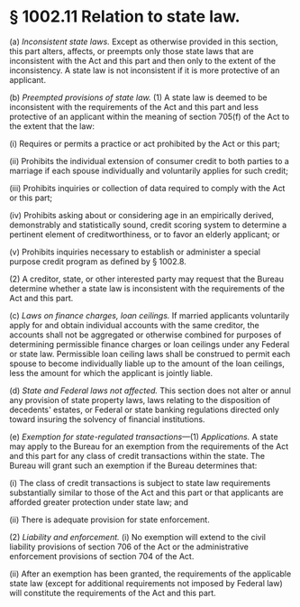 # § 1002.11   Relation to state law.

(a) *Inconsistent state laws.* Except as otherwise provided in this section, this part alters, affects, or preempts only those state laws that are inconsistent with the Act and this part and then only to the extent of the inconsistency. A state law is not inconsistent if it is more protective of an applicant.


(b) *Preempted provisions of state law.* (1) A state law is deemed to be inconsistent with the requirements of the Act and this part and less protective of an applicant within the meaning of section 705(f) of the Act to the extent that the law:


(i) Requires or permits a practice or act prohibited by the Act or this part;


(ii) Prohibits the individual extension of consumer credit to both parties to a marriage if each spouse individually and voluntarily applies for such credit;


(iii) Prohibits inquiries or collection of data required to comply with the Act or this part;


(iv) Prohibits asking about or considering age in an empirically derived, demonstrably and statistically sound, credit scoring system to determine a pertinent element of creditworthiness, or to favor an elderly applicant; or


(v) Prohibits inquiries necessary to establish or administer a special purpose credit program as defined by § 1002.8.


(2) A creditor, state, or other interested party may request that the Bureau determine whether a state law is inconsistent with the requirements of the Act and this part.


(c) *Laws on finance charges, loan ceilings.* If married applicants voluntarily apply for and obtain individual accounts with the same creditor, the accounts shall not be aggregated or otherwise combined for purposes of determining permissible finance charges or loan ceilings under any Federal or state law. Permissible loan ceiling laws shall be construed to permit each spouse to become individually liable up to the amount of the loan ceilings, less the amount for which the applicant is jointly liable.


(d) *State and Federal laws not affected.* This section does not alter or annul any provision of state property laws, laws relating to the disposition of decedents' estates, or Federal or state banking regulations directed only toward insuring the solvency of financial institutions.


(e) *Exemption for state-regulated transactions*—(1) *Applications.* A state may apply to the Bureau for an exemption from the requirements of the Act and this part for any class of credit transactions within the state. The Bureau will grant such an exemption if the Bureau determines that:


(i) The class of credit transactions is subject to state law requirements substantially similar to those of the Act and this part or that applicants are afforded greater protection under state law; and


(ii) There is adequate provision for state enforcement.


(2) *Liability and enforcement.* (i) No exemption will extend to the civil liability provisions of section 706 of the Act or the administrative enforcement provisions of section 704 of the Act.


(ii) After an exemption has been granted, the requirements of the applicable state law (except for additional requirements not imposed by Federal law) will constitute the requirements of the Act and this part.




